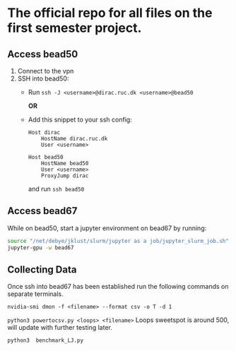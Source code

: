 # The official repo for all files on the first semester project.

## Access bead50

1. Connect to the vpn
2. SSH into bead50:
    - Run ```ssh -J <username>@dirac.ruc.dk <username>@bead50```

      **OR**
    - Add this snippet to your ssh config:
        ```sshconfig
        Host dirac
            HostName dirac.ruc.dk
            User <username>
        
        Host bead50
            HostName bead50
            User <username>
            ProxyJump dirac
        ```
        and run ```ssh bead50```

## Access bead67

While on bead50, start a jupyter environment on bead67 by running:
```bash
source "/net/debye/jklust/slurm/jupyter as a job/jupyter_slurm_job.sh"
jupyter-gpu -w bead67
```

## Collecting Data
Once ssh into bead67 has been established run the following commands on separate terminals.

```nvidia-smi dmon -f <filename> --format csv -o T -d 1 ```

```python3 powertocsv.py <loops> <filename>```
Loops sweetspot is around 500, will update with further testing later.

```python3  benchmark_LJ.py```


